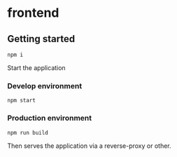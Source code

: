 # frontend
## Getting started
```
npm i
```

Start the application
### Develop environment
```
npm start
```

### Production environment
```
npm run build
```

Then serves the application via a reverse-proxy or other.